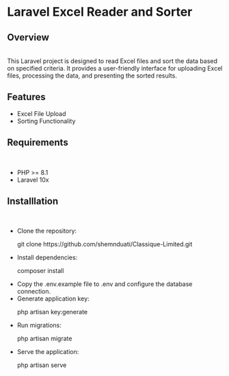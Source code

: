 # <b>Laravel Excel Reader and Sorter</b>
<h2>Overview</h2><br>
This Laravel project is designed to read Excel files and sort the data based on specified criteria. It provides a user-friendly interface for uploading Excel files, processing the data, and presenting the sorted results.
<h2>Features</h2>
<ul>
  <li>Excel File Upload</li>
  <li>Sorting Functionality</li>
</ul>
<h2>Requirements</h2><br>
<ul>
  <li>PHP >= 8.1</li>
  <li>Laravel 10x</li>
</ul>
<h2>Installlation</h2></br>
<ul>
  <li>Clone the repository:</li>
  <p>git clone https://github.com/shemnduati/Classique-Limited.git </p>
  <li>Install dependencies:</li>
  <p>composer install</p>
  <li>Copy the .env.example file to .env and configure the database connection.</li>
  <li>Generate application key:</li>
  <p>php artisan key:generate</p>
  <li>Run migrations:</li>
  <p>php artisan migrate</p>
  <li>Serve the application:</li>
  <p>php artisan serve</p>
</ul>

